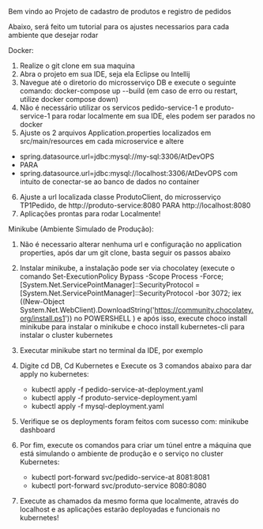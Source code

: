 Bem vindo ao Projeto de cadastro de produtos e registro de pedidos

Abaixo, será feito um tutorial para os ajustes necessarios para cada ambiente que desejar rodar

Docker:

1) Realize o git clone em sua maquina
2) Abra o projeto em sua IDE, seja ela Eclipse ou Intellij
3) Navegue até o diretorio do microsserviço DB e execute o seguinte comando: docker-compose up --build (em caso de erro ou restart, utilize docker compose down)
4) Não é necessário utilizar os servicos pedido-service-1 e produto-service-1 para rodar localmente em sua IDE, eles podem ser parados no docker
5) Ajuste os 2 arquivos Application.properties localizados em src/main/resources em cada microservice e altere
  - spring.datasource.url=jdbc:mysql://my-sql:3306/AtDevOPS
  - PARA
  - spring.datasource.url=jdbc:mysql://localhost:3306/AtDevOPS com intuito de conectar-se ao banco de dados no container
6) Ajuste a url localizada classe ProdutoClient, do microsserviço TP1Pedido, de  http://produto-service:8080 PARA http://localhost:8080
7) Aplicações prontas para rodar Localmente!

Minikube (Ambiente Simulado de Produção):

1) Não é necessario alterar nenhuma url e configuração no application properties, após dar um git clone, basta seguir os passos abaixo

2) Instalar minikube, a instalação pode ser via chocolatey (execute o comando Set-ExecutionPolicy Bypass -Scope Process -Force; [System.Net.ServicePointManager]::SecurityProtocol = [System.Net.ServicePointManager]::SecurityProtocol -bor 3072; iex ((New-Object System.Net.WebClient).DownloadString('https://community.chocolatey.org/install.ps1')) no POWERSHELL ) e após isso, execute choco install minikube para instalar o minikube e choco install kubernetes-cli para instalar o cluster kubernetes
   
3) Executar minikube start no terminal da IDE, por exemplo
   
4) Digite cd DB, Cd Kubernetes e Execute os 3 comandos abaixo para dar apply no kubernetes:
   - kubectl apply -f pedido-service-at-deployment.yaml
   - kubectl apply -f produto-service-deployment.yaml
   - kubectl apply -f mysql-deployment.yaml
  
5) Verifique se os deployments foram feitos com sucesso com: minikube dashboard
 
6) Por fim, execute os comandos para criar um túnel entre a máquina que está simulando o ambiente de produção e o serviço no cluster Kubernetes:
   - kubectl port-forward svc/pedido-service-at 8081:8081
   - kubectl port-forward svc/produto-service 8080:8080

7) Execute as chamados da mesmo forma que localmente, através do localhost e as aplicações estarão deployadas e funcionais no kubernetes!
